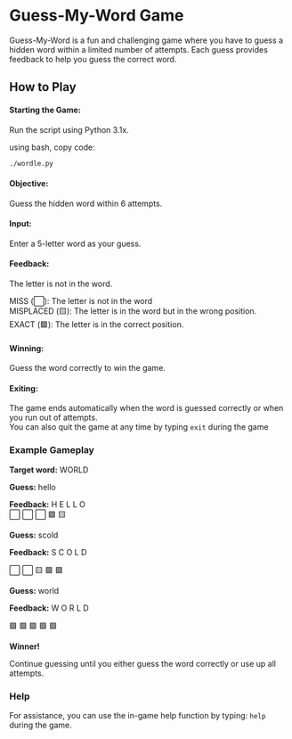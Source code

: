 # Guess-My-Word Game
Guess-My-Word is a fun and challenging game where you have to guess a hidden word within a limited number of attempts. Each guess provides feedback to help you guess the correct word.

## How to Play

#### Starting the Game: 
Run the script using Python 3.1x.

using bash, copy code:
```bash 
./wordle.py
```
#### Objective: 
Guess the hidden word within 6 attempts.

#### Input: 
Enter a 5-letter word as your guess.

#### Feedback:
The letter is not in the word.

MISS (⬜): The letter is not in the word  
MISPLACED (🟨): The letter is in the word but in the wrong position.  
EXACT (🟩): The letter is in the correct position.

#### Winning: 
Guess the word correctly to win the game.

#### Exiting: 
The game ends automatically when the word is guessed correctly or when you run out of attempts.  
You can also quit the game at any time by typing ```exit``` during the game 

### Example Gameplay

**Target word:** WORLD

**Guess:** hello

**Feedback:** H E L L O   
⬜ ⬜ ⬜ 🟩 🟨    
  
**Guess:** scold

**Feedback:** S C O L D
  
⬜ ⬜ 🟨 🟩 🟩  

**Guess:** world

**Feedback:** W O R L D
  
🟩 🟩 🟩 🟩 🟩  

**Winner!**
    
Continue guessing until you either guess the word correctly or use up all attempts.


### Help
For assistance, you can use the in-game help function by typing: 
```help``` during the game.

